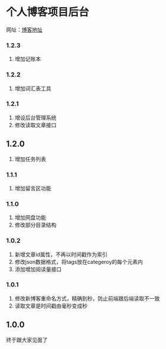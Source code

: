 # 个人博客项目后台

网址：[博客地址](http://www.jinlongyuchitang.cn)  

### 1.2.3
1. 增加记账本

### 1.2.2
1. 增加词汇表工具

### 1.2.1
1. 增设后台管理系统
2. 修改读取文章接口

## 1.2.0
1. 增加任务列表

### 1.1.1
1. 增加留言区功能

### 1.1.0
1. 增加网盘功能
2. 修改部分目录结构

### 1.0.2
1. 新增文章id属性，不再以时间戳作为索引
2. 修改json数据格式，将tags放在categeroy的每个元素内
3. 添加增加阅读量接口

### 1.0.1
1. 修改新博客重命名方式，精确到秒，防止前端跟后端读取不一致
2. 读取文章是时间戳由毫秒变成秒

## 1.0.0
终于跟大家见面了
